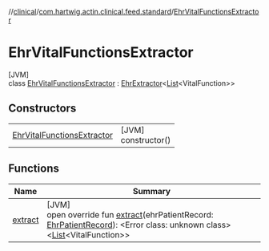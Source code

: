 //[clinical](../../../index.md)/[com.hartwig.actin.clinical.feed.standard](../index.md)/[EhrVitalFunctionsExtractor](index.md)

# EhrVitalFunctionsExtractor

[JVM]\
class [EhrVitalFunctionsExtractor](index.md) : [EhrExtractor](../-ehr-extractor/index.md)&lt;[List](https://kotlinlang.org/api/latest/jvm/stdlib/kotlin.collections/-list/index.html)&lt;VitalFunction&gt;&gt;

## Constructors

| | |
|---|---|
| [EhrVitalFunctionsExtractor](-ehr-vital-functions-extractor.md) | [JVM]<br>constructor() |

## Functions

| Name | Summary |
|---|---|
| [extract](extract.md) | [JVM]<br>open override fun [extract](extract.md)(ehrPatientRecord: [EhrPatientRecord](../-ehr-patient-record/index.md)): &lt;Error class: unknown class&gt;&lt;[List](https://kotlinlang.org/api/latest/jvm/stdlib/kotlin.collections/-list/index.html)&lt;VitalFunction&gt;&gt; |
